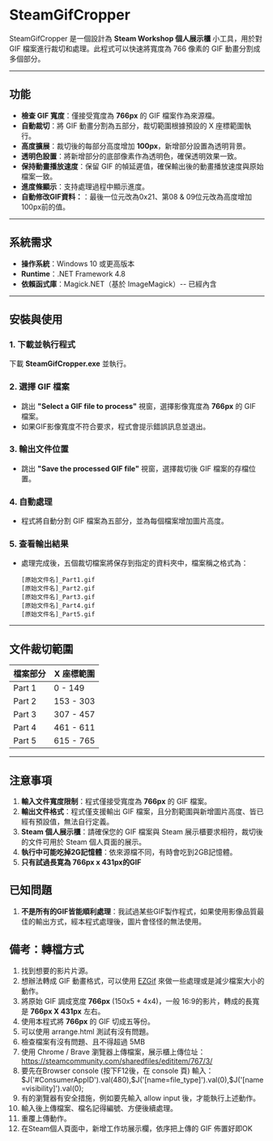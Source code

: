 # SteamGifCropper

SteamGifCropper 是一個設計為 **Steam Workshop 個人展示櫃** 小工具，用於對 GIF 檔案進行裁切和處理。此程式可以快速將寬度為 766 像素的 GIF 動畫分割成多個部分。

---

## 功能

- **檢查 GIF 寬度**：僅接受寬度為 **766px** 的 GIF 檔案作為來源檔。
- **自動裁切**：將 GIF 動畫分割為五部分，裁切範圍根據預設的 X 座標範圍執行。
- **高度擴展**：裁切後的每部分高度增加 **100px**，新增部分設置為透明背景。
- **透明色設置**：將新增部分的底部像素作為透明色，確保透明效果一致。
- **保持動畫播放速度**：保留 GIF 的幀延遲值，確保輸出後的動畫播放速度與原始檔案一致。
- **進度條顯示**：支持處理過程中顯示進度。
- **自動修改GIF資料：**：最後一位元改為0x21、第08 & 09位元改為高度增加100px前的值。

---

## 系統需求

- **操作系統**：Windows 10 或更高版本
- **Runtime**：.NET Framework 4.8
- **依賴函式庫**：Magick.NET（基於 ImageMagick）-- 已經內含

---

## 安裝與使用

### 1. 下載並執行程式
下載 **SteamGifCropper.exe** 並執行。

### 2. 選擇 GIF 檔案
- 跳出 **"Select a GIF file to process"** 視窗，選擇影像寬度為 **766px** 的 GIF 檔案。
- 如果GIF影像寬度不符合要求，程式會提示錯誤訊息並退出。

### 3. 輸出文件位置
- 跳出 **"Save the processed GIF file"** 視窗，選擇裁切後 GIF 檔案的存檔位置。

### 4. 自動處理
- 程式將自動分割 GIF 檔案為五部分，並為每個檔案增加圖片高度。

### 5. 查看輸出結果
- 處理完成後，五個裁切檔案將保存到指定的資料夾中，檔案稱之格式為：
  ```
  [原始文件名]_Part1.gif
  [原始文件名]_Part2.gif
  [原始文件名]_Part3.gif
  [原始文件名]_Part4.gif
  [原始文件名]_Part5.gif
  ```

---

## 文件裁切範圍

| 檔案部分   | X 座標範圍 |
|------------|------------|
| Part 1     | 0 - 149    |
| Part 2     | 153 - 303  |
| Part 3     | 307 - 457  |
| Part 4     | 461 - 611  |
| Part 5     | 615 - 765  |

---

## 注意事項

1. **輸入文件寬度限制**：程式僅接受寬度為 **766px** 的 GIF 檔案。
1. **輸出文件格式**：程式僅支援輸出 GIF 檔案，且分割範圍與新增圖片高度、皆已經有預設值，無法自行定義。
1. **Steam 個人展示櫃**：請確保您的 GIF 檔案與 Steam 展示櫃要求相符，裁切後的文件可用於 Steam 個人頁面的展示。
1. **執行中可能吃掉2G記憶體**：依來源檔不同，有時會吃到2GB記憶體。
1. **只有試過長寛為 766px x 431px的GIF**

## 已知問題
1. **不是所有的GIF皆能順利處理**：我試過某些GIF製作程式，如果使用影像品質最佳的輸出方式，經本程式處理後，圖片會怪怪的無法使用。

## 備考：轉檔方式
1. 找到想要的影片片源。
1. 想辦法轉成 GIF 動畫格式，可以使用 [EZGif](https://ezgif.com/) 來做一些處理或是減少檔案大小的動作。
1. 將原始 GIF 調成宽度 **766px** (150x5 + 4x4)，一般 16:9的影片，轉成的長寬是 **766px X 431px** 左右。
1. 使用本程式將 **766px** 的 GIF 切成五等份。
1. 可以使用 arrange.html 測試有沒有問題。
1. 檢查檔案有沒有問題、且不得超過 5MB
1. 使用 Chrome / Brave 瀏覽器上傳檔案，展示櫃上傳位址：https://steamcommunity.com/sharedfiles/edititem/767/3/
1. 要先在Browser console (按下F12後，在 console 頁) 輸入： $J('#ConsumerAppID').val(480),$J('[name=file_type]').val(0),$J('[name=visibility]').val(0);
1. 有的瀏覽器有安全措施，例如要先輸入 allow input 後，才能執行上述動作。
1. 輸入後上傳檔案、檔名記得編號、方便後續處理。
1. 重覆上傳動作。
1. 在Steam個人頁面中，新增工作坊展示欄，依序把上傳的 GIF 佈置好即OK